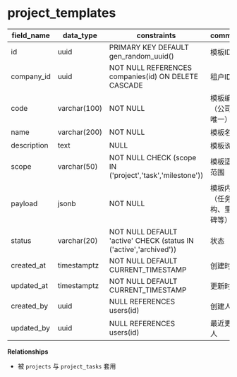 # project_templates

| field_name | data_type | constraints | comment |
| --- | --- | --- | --- |
| id | uuid | PRIMARY KEY DEFAULT gen_random_uuid() | 模板ID |
| company_id | uuid | NOT NULL REFERENCES companies(id) ON DELETE CASCADE | 租户ID |
| code | varchar(100) | NOT NULL | 模板编码（公司内唯一） |
| name | varchar(200) | NOT NULL | 模板名称 |
| description | text | NULL | 模板说明 |
| scope | varchar(50) | NOT NULL CHECK (scope IN ('project','task','milestone')) | 模板适用范围 |
| payload | jsonb | NOT NULL | 模板内容（任务结构、里程碑等） |
| status | varchar(20) | NOT NULL DEFAULT 'active' CHECK (status IN ('active','archived')) | 状态 |
| created_at | timestamptz | NOT NULL DEFAULT CURRENT_TIMESTAMP | 创建时间 |
| updated_at | timestamptz | NOT NULL DEFAULT CURRENT_TIMESTAMP | 更新时间 |
| created_by | uuid | NULL REFERENCES users(id) | 创建人 |
| updated_by | uuid | NULL REFERENCES users(id) | 最近更新人 |

**Relationships**
- 被 `projects` 与 `project_tasks` 套用

